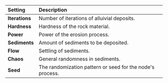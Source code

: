 | Setting        | Description                                               |
| :------------- | :-------------------------------------------------------- |
| **Iterations** | Number of iterations of alluivial deposits.               |
| **Hardness**   | Hardness of the rock material.                            |
| **Power**      | Power of the erosion process.                             |
| **Sediments**  | Amount of sediments to be deposited.                      |
| **Flow**       | Settling of sediments.                                    |
| **Chaos**      | General randomness in sediments.                          |
| **Seed**       | The randomization pattern or seed for the node's process. |